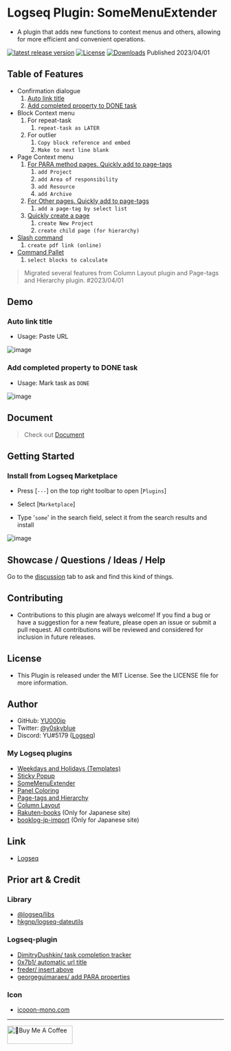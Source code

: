 # Logseq Plugin: SomeMenuExtender

 - A plugin that adds new functions to context menus and others, allowing for more efficient and convenient operations.

[![latest release version](https://img.shields.io/github/v/release/YU000jp/logseq-plugin-some-menu-extender)](https://github.com/YU000jp/logseq-plugin-some-menu-extender/releases)
[![License](https://img.shields.io/github/license/YU000jp/logseq-plugin-some-menu-extender?color=blue)](https://github.com/YU000jp/logseq-plugin-some-menu-extender/blob/main/LICENSE)
[![Downloads](https://img.shields.io/github/downloads/YU000jp/logseq-plugin-some-menu-extender/total.svg)](https://github.com/YU000jp/logseq-plugin-some-menu-extender/releases)
 Published 2023/04/01

## Table of Features

- Confirmation dialogue
    1. [Auto link title](https://github.com/YU000jp/logseq-plugin-some-menu-extender/wiki/Document#auto-link-title-paste-url)
    1. [Add completed property to DONE task](https://github.com/YU000jp/logseq-plugin-some-menu-extender/wiki/Document#add-completed-property-to-done-task-mark-task-as-done)
- Block Context menu
    1. For repeat-task
        1. `repeat-task as LATER`
    1. For outlier
        1. `Copy block reference and embed`
        1. `Make to next line blank`
- Page Context menu
    1. [For PARA method pages. Quickly add to page-tags](https://github.com/YU000jp/logseq-plugin-some-menu-extender/wiki/Document#for-para-method-pages-quickly-add-to-page-tags)
        1. `add Project`
        1. `add Area of responsibility`
        1. `add Resource`
        1. `add Archive`
    1. [For Other pages. Quickly add to page-tags](https://github.com/YU000jp/logseq-plugin-some-menu-extender/wiki/Document#for-other-pages-quickly-add-to-page-tags)
        1. `add a page-tag by select list`
    1. [Quickly create a page](https://github.com/YU000jp/logseq-plugin-some-menu-extender/wiki/Document#quickly-create-a-page)
        1. `create New Project`
        1. `create child page (for hierarchy)`
- [Slash command](https://github.com/YU000jp/logseq-plugin-some-menu-extender/wiki/Document#slash-command)
    1. `create pdf link (online)`
 - [Command Pallet](https://github.com/YU000jp/logseq-plugin-some-menu-extender/wiki/Document#command-pallet)
    1. `select blocks to calculate`

> Migrated several features from Column Layout plugin and Page-tags and Hierarchy plugin. #2023/04/01

## Demo

### Auto link title

- Usage: Paste URL

![image](https://user-images.githubusercontent.com/111847207/236649623-26d9d4fb-e806-4f9b-b6c3-996c6d985788.gif)

### Add completed property to DONE task

- Usage: Mark task as `DONE`

![image](https://user-images.githubusercontent.com/111847207/236649716-35230da1-bc2d-4a45-beef-ebaecd786252.gif)

## Document

> Check out [Document](https://github.com/YU000jp/logseq-plugin-some-menu-extender/wiki/Document)

## Getting Started

### Install from Logseq Marketplace

- Press [`---`] on the top right toolbar to open [`Plugins`]

- Select [`Marketplace`]

- Type '`some`' in the search field, select it from the search results and install

![image](https://user-images.githubusercontent.com/111847207/229358935-9a6cfb57-4978-42fc-9197-a962c8ecca33.png)

## Showcase / Questions / Ideas / Help

Go to the [discussion](https://github.com/YU000jp/logseq-plugin-some-menu-extender/discussions) tab to ask and find this kind of things.

## Contributing

- Contributions to this plugin are always welcome! If you find a bug or have a suggestion for a new feature, please open an issue or submit a pull request. All contributions will be reviewed and considered for inclusion in future releases.

## License

- This Plugin is released under the MIT License. See the LICENSE file for more information.

## Author

* GitHub: [YU000jp](https://github.com/YU000jp)
* Twitter: [@y0skyblue](https://twitter.com/y0skyblue)
* Discord: YU#5179 ([Logseq](https://discord.gg/logseq))

### My Logseq plugins

- [Weekdays and Holidays (Templates)](https://github.com/YU000jp/logseq-plugin-weekdays-and-weekends)
- [Sticky Popup](https://github.com/YU000jp/logseq-plugin-sticky-popup)
- [SomeMenuExtender](https://github.com/YU000jp/logseq-plugin-some-menu-extender)
- [Panel Coloring](https://github.com/YU000jp/logseq-plugin-panel-coloring)
- [Page-tags and Hierarchy](https://github.com/YU000jp/logseq-page-tags-and-hierarchy)
- [Column Layout](https://github.com/YU000jp/Logseq-column-Layout)
- [Rakuten-books](https://github.com/YU000jp/logseq-plugin-rakuten-books) (Only for Japanese site)
- [booklog-jp-import](https://github.com/YU000jp/logseq-plugin-booklog-jp-import) (Only for Japanese site)

## Link

- [Logseq](https://github.com/logseq)

## Prior art & Credit

### Library

- [@logseq/libs](https://logseq.github.io/plugins/)
- [hkgnp/logseq-dateutils](https://github.com/hkgnp/logseq-dateutils)

### Logseq-plugin

- [DimitryDushkin/ task completion tracker](https://github.com/DimitryDushkin/logseq-plugin-task-check-date)
- [0x7b1/ automatic url title](https://github.com/0x7b1/logseq-plugin-automatic-url-title)
- [freder/ insert above](https://github.com/freder/logseq-plugin-insert-above)
- [georgeguimaraes/ add PARA properties](https://github.com/georgeguimaraes/logseq-plugin-add-PARA-properties)

### Icon

- [icooon-mono.com](https://icooon-mono.com/12611-%e3%83%a1%e3%83%8b%e3%83%a5%e3%83%bc%e3%81%ae%e3%83%95%e3%83%aa%e3%83%bc%e3%82%a2%e3%82%a4%e3%82%b3%e3%83%b316/)

---

<a href="https://www.buymeacoffee.com/yu000japan" target="_blank"><img src="https://cdn.buymeacoffee.com/buttons/v2/default-violet.png" alt="🍌Buy Me A Coffee" style="height: 42px;width: 152px" ></a>
